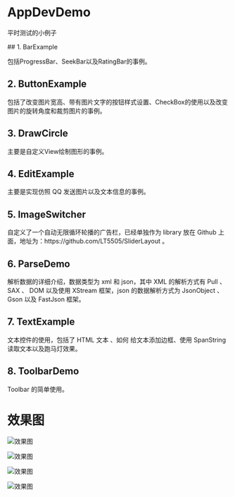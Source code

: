# AppDevDemo
<p>平时测试的小例子</p>
## 1. BarExample
<p>包括ProgressBar、SeekBar以及RatingBar的事例。</p>

## 2. ButtonExample
<p>包括了改变图片宽高、带有图片文字的按钮样式设置、CheckBox的使用以及改变图片的旋转角度和裁剪图片的事例。</p>

## 3. DrawCircle
<p>主要是自定义View绘制图形的事例。</p>

## 4. EditExample
<p>主要是实现仿照 QQ 发送图片以及文本信息的事例。</p>

## 5. ImageSwitcher
<p>自定义了一个自动无限循环轮播的广告栏，已经单独作为 library 放在 Github 上面，地址为：https://github.com/LT5505/SliderLayout 。</p>

## 6. ParseDemo
<p>解析数据的详细介绍，数据类型为 xml 和 json，其中 XML 的解析方式有 Pull 、SAX 、 DOM 以及使用 XStream 框架，json 的数据解析方式为 JsonObject 、 Gson 以及 FastJson 框架。</p>

## 7. TextExample
<p>文本控件的使用，包括了 HTML 文本 、如何 给文本添加边框、使用 SpanString 读取文本以及跑马灯效果。</p>

## 8. ToolbarDemo
<p>Toolbar 的简单使用。</p>

# 效果图


![效果图](https://github.com/LT5505/AppDevDemo/blob/master/editexample/screenhots/1.png?raw=true)

![效果图 ](https://github.com/LT5505/AppDevDemo/blob/master/imageswitcher/Screenhots/1.png?raw=true)

![效果图](https://github.com/LT5505/AppDevDemo/blob/master/parsedemo/Screenhots/1.png?raw=true)

![效果图](https://github.com/LT5505/AppDevDemo/blob/master/buttonexample/Screenshot/Screenshot_1.png?raw=true)


